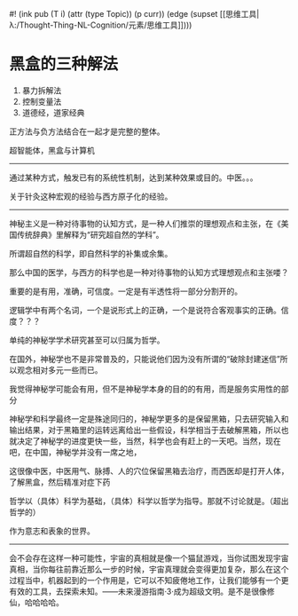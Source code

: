 #! (ink pub (T i) (attr (type Topic)) (p curr)) (edge (supset [[思维工具|λ:/Thought-Thing-NL-Cognition/元素/思维工具]])))

# 黑盒的三种解法

1. 暴力拆解法
2. 控制变量法
3. 道德经，道家经典

正方法与负方法结合在一起才是完整的整体。

超智能体，黑盒与计算机

---

通过某种方式，触发已有的系统性机制，达到某种效果或目的。中医。。。

关于针灸这种宏观的经验与西方原子化的经验。

---
神秘主义是一种对待事物的认知方式，是一种人们推崇的理想观点和主张，在《美国传统辞典》里解释为“研究超自然的学科”。

所谓超自然的科学，即自然科学的补集或余集。

那么中国的医学，与西方的科学也是一种对待事物的认知方式理想观点和主张喽？

重要的是有用，准确，可信度。一定是有半透性将一部分分割开的。

逻辑学中有两个名词，一个是说形式上的正确，一个是说符合客观事实的正确。信度？？？

单纯的神秘学学术研究甚至可以归属为哲学。

在国外，神秘学也不是非常普及的，只能说他们因为没有所谓的“破除封建迷信”所以观念相对多元一些而已。

我觉得神秘学可能会有用，但不是神秘学本身的目的的有用，而是服务实用性的部分

神秘学和科学最终一定是殊途同归的，神秘学更多的是保留黑箱，只去研究输入和输出结果，对于黑箱里的运转远离给出一些假设，科学相当于去破解黑箱，所以也就决定了神秘学的进度更快一些，当然，科学也会有赶上的一天吧。当然，现在吧，在中国，神秘学并没有一席之地，

这很像中医，中医用气、脉搏、人的穴位保留黑箱去治疗，而西医却是打开人体，了解黑盒，然后精准对症下药



哲学以（具体）科学为基础，（具体）科学以哲学为指导。那就不讨论就是。（超出哲学的）

作为意志和表象的世界。

---

会不会存在这样一种可能性，宇宙的真相就是像一个猫鼠游戏，当你试图发现宇宙真相，当你每往前靠近那么一步的时候，宇宙真理就会变得更加复杂，那么在这个过程当中，机器起到的一个作用是，它可以不知疲倦地工作，让我们能够有一个更有效的工具，去探索未知。——未来漫游指南·3·成为超级文明。是不是很像修仙，哈哈哈哈。